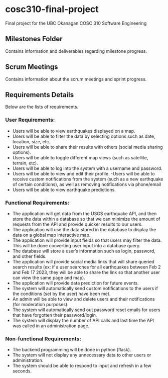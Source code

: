 # cosc310-final-project
Final project for the UBC Okanagan COSC 310 Software Engineering

## Milestones Folder
Contains information and deliverables regarding milestone progress.

## Scrum Meetings
Contains information about the scrum meetings and sprint progress.

## Requirements Details
Below are the lists of requirements.

### User Requirements:
- Users will be able to view earthquakes displayed on a map.
- Users will be able to filter the data by selecting options such as date, location, size, etc.
- Users will be able to share their results with others (social media sharing options).
- Users will be able to toggle different map views (such as satellite, terrain, etc).
- Users will be able to log into the system with a username and password.
- Users will be able to view and edit their profile.
-Users will be able to receive custom notifications from the system (such as a new earthquake of certain conditions), as well as removing notifications via phone/email
- Users will be able to view earthquake predictions.

### Functional Requirements:

- The application will get data from the USGS earthquake API, and then store the data within a database so that we can minimize the amount of requests from the API and provide quicker results to our users.
- The application will use the data stored in the database to display the data on a global map interactive map.
- The application will provide input fields so that users may filter the data. This will be done converting user input into a database query.
- The database will store a user’s information such as login, password, and other fields.
- The application will provide social media links that will share queried search results (ex: if a user searches for all earthquakes between Feb 2 and Feb 17 2023, they will be able to share the link so that another user can view the same page and map).
- The application will provide data prediction for future events.
- The system will automatically send custom notifications to the users if the conditions (set by the user) have been met.
- An admin will be able to view and delete users and their notifications (for moderation purposes).
- The system will automatically send out password reset emails for users that have forgotten their password/login.
- The system will display the number of API calls and last time the API was called in an administration page.

### Non-functional Requirements:
- The backend programming will be done in python (flask).
- The system will not display any unnecessary data to other users or administration.
- The system should be able to respond to input and refresh in a few seconds.
